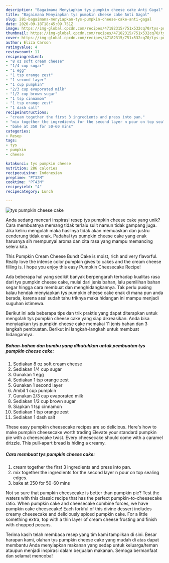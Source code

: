 ```yaml
---
description: "Bagaimana Menyiapkan tys pumpkin cheese cake Anti Gagal"
title: "Bagaimana Menyiapkan tys pumpkin cheese cake Anti Gagal"
slug: 281-bagaimana-menyiapkan-tys-pumpkin-cheese-cake-anti-gagal
date: 2020-09-18T18:45:09.751Z
image: https://img-global.cpcdn.com/recipes/47182315/751x532cq70/tys-pumpkin-cheese-cake-recipe-main-photo.jpg
thumbnail: https://img-global.cpcdn.com/recipes/47182315/751x532cq70/tys-pumpkin-cheese-cake-recipe-main-photo.jpg
cover: https://img-global.cpcdn.com/recipes/47182315/751x532cq70/tys-pumpkin-cheese-cake-recipe-main-photo.jpg
author: Eliza Carson
ratingvalue: 4
reviewcount: 11
recipeingredient:
- "8 oz soft cream cheese"
- "1/4 cup sugar"
- "1 egg"
- "1 tsp orange zest"
- "1 second layer"
- "1 cup pumpkin"
- "2/3 cup evaporated milk"
- "1/2 cup brown sugar"
- "1 tsp cinnamon"
- "1 tsp orange zest"
- "1 dash salt"
recipeinstructions:
- "cream together the first 3 ingredients and press into pan."
- "mix together the ingredients for the second layer n pour on top sealing edges."
- "bake at 350 for 50-60 mins"
categories:
- Resep
tags:
- tys
- pumpkin
- cheese

katakunci: tys pumpkin cheese 
nutrition: 286 calories
recipecuisine: Indonesian
preptime: "PT32M"
cooktime: "PT43M"
recipeyield: "4"
recipecategory: Lunch

---
```



![tys pumpkin cheese cake](https://img-global.cpcdn.com/recipes/47182315/751x532cq70/tys-pumpkin-cheese-cake-recipe-main-photo.jpg)

Anda sedang mencari inspirasi resep tys pumpkin cheese cake yang unik? Cara membuatnya memang tidak terlalu sulit namun tidak gampang juga. Jika keliru mengolah maka hasilnya tidak akan memuaskan dan justru cenderung tidak enak. Padahal tys pumpkin cheese cake yang enak harusnya sih mempunyai aroma dan cita rasa yang mampu memancing selera kita.

This Pumpkin Cream Cheese Bundt Cake is moist, rich and very flavorful. Really love the intense color pumpkin gives to cakes and the cream cheese filling is. I hope you enjoy this easy Pumpkin Cheesecake Recipe!

Ada beberapa hal yang sedikit banyak berpengaruh terhadap kualitas rasa dari tys pumpkin cheese cake, mulai dari jenis bahan, lalu pemilihan bahan segar hingga cara membuat dan menghidangkannya. Tak perlu pusing kalau hendak menyiapkan tys pumpkin cheese cake enak di mana pun anda berada, karena asal sudah tahu triknya maka hidangan ini mampu menjadi suguhan istimewa.


Berikut ini ada beberapa tips dan trik praktis yang dapat diterapkan untuk mengolah tys pumpkin cheese cake yang siap dikreasikan. Anda bisa menyiapkan tys pumpkin cheese cake memakai 11 jenis bahan dan 3 langkah pembuatan. Berikut ini langkah-langkah untuk membuat hidangannya.

<!--inarticleads1-->

##### Bahan-bahan dan bumbu yang dibutuhkan untuk pembuatan tys pumpkin cheese cake:

1. Sediakan 8 oz soft cream cheese
1. Sediakan 1/4 cup sugar
1. Gunakan 1 egg
1. Sediakan 1 tsp orange zest
1. Gunakan 1 second layer
1. Ambil 1 cup pumpkin
1. Gunakan 2/3 cup evaporated milk
1. Sediakan 1/2 cup brown sugar
1. Siapkan 1 tsp cinnamon
1. Sediakan 1 tsp orange zest
1. Sediakan 1 dash salt


These easy pumpkin cheesecake recipes are so delicious. Here&#39;s how to make pumpkin cheesecake worth trading Elevate your standard pumpkin pie with a cheesecake twist. Every cheesecake should come with a caramel drizzle. This pull-apart bread is hiding a creamy. 

<!--inarticleads2-->

##### Cara membuat tys pumpkin cheese cake:

1. cream together the first 3 ingredients and press into pan.
1. mix together the ingredients for the second layer n pour on top sealing edges.
1. bake at 350 for 50-60 mins


Not so sure that pumpkin cheesecake is better than pumpkin pie? Test the waters with this classic recipe that has the perfect pumpkin-to-cheesecake ratio. When pumpkin cake and cheesecake combine forces, we have pumpkin cake cheesecake! Each forkful of this divine dessert includes creamy cheesecake and deliciously spiced pumpkin cake. For a little something extra, top with a thin layer of cream cheese frosting and finish with chopped pecans. 

Terima kasih telah membaca resep yang tim kami tampilkan di sini. Besar harapan kami, olahan tys pumpkin cheese cake yang mudah di atas dapat membantu Anda menyiapkan makanan yang sedap untuk keluarga/teman ataupun menjadi inspirasi dalam berjualan makanan. Semoga bermanfaat dan selamat mencoba!

